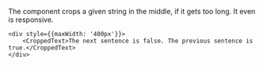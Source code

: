 The component crops a given string in the middle, if it gets too long. It even is responsive.

```
<div style={{maxWidth: '400px'}}>
    <CroppedText>The next sentence is false. The previous sentence is true.</CroppedText>
</div>
```
